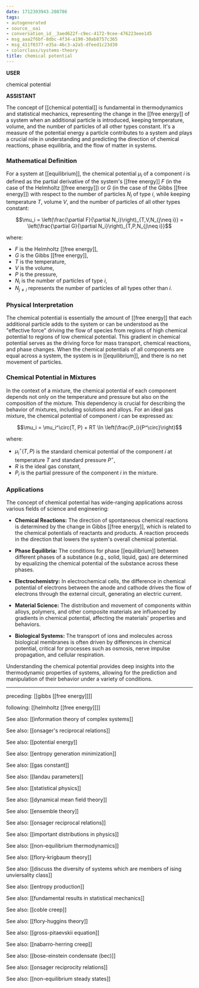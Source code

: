 ```yaml
---
date: 1712303943.208786
tags:
- autogenerated
- source__oai
- conversation_id__3aed622f-c9ec-4172-9cee-476223eee1d5
- msg_aaa2f6bf-8dbc-4f34-a190-30ab8757c365
- msg_411f0377-e35a-46c3-a2a5-dfeed1c23d30
- colorclass/systems-theory
title: chemical potential
---
```


**USER**

chemical potential


**ASSISTANT**

The concept of [[chemical potential]] is fundamental in thermodynamics and statistical mechanics, representing the change in the [[free energy]] of a system when an additional particle is introduced, keeping temperature, volume, and the number of particles of all other types constant. It's a measure of the potential energy a particle contributes to a system and plays a crucial role in understanding and predicting the direction of chemical reactions, phase equilibria, and the flow of matter in systems.

### Mathematical Definition

For a system at [[equilibrium]], the chemical potential $\mu_i$ of a component $i$ is defined as the partial derivative of the system's [[free energy]] $F$ (in the case of the Helmholtz [[free energy]]) or $G$ (in the case of the Gibbs [[free energy]]) with respect to the number of particles $N_i$ of type $i$, while keeping temperature $T$, volume $V$, and the number of particles of all other types constant:

$$\mu_i = \left(\frac{\partial F}{\partial N_i}\right)_{T,V,N_{j\neq i}} = \left(\frac{\partial G}{\partial N_i}\right)_{T,P,N_{j\neq i}}$$

where:
- $F$ is the Helmholtz [[free energy]],
- $G$ is the Gibbs [[free energy]],
- $T$ is the temperature,
- $V$ is the volume,
- $P$ is the pressure,
- $N_i$ is the number of particles of type $i$,
- $N_{j\neq i}$ represents the number of particles of all types other than $i$.

### Physical Interpretation

The chemical potential is essentially the amount of [[free energy]] that each additional particle adds to the system or can be understood as the "effective force" driving the flow of species from regions of high chemical potential to regions of low chemical potential. This gradient in chemical potential serves as the driving force for mass transport, chemical reactions, and phase changes. When the chemical potentials of all components are equal across a system, the system is in [[equilibrium]], and there is no net movement of particles.

### Chemical Potential in Mixtures

In the context of a mixture, the chemical potential of each component depends not only on the temperature and pressure but also on the composition of the mixture. This dependency is crucial for describing the behavior of mixtures, including solutions and alloys. For an ideal gas mixture, the chemical potential of component $i$ can be expressed as:

$$\mu_i = \mu_i^\circ(T, P) + RT \ln \left(\frac{P_i}{P^\circ}\right)$$

where:
- $\mu_i^\circ(T, P)$ is the standard chemical potential of the component $i$ at temperature $T$ and standard pressure $P^\circ$,
- $R$ is the ideal gas constant,
- $P_i$ is the partial pressure of the component $i$ in the mixture.

### Applications

The concept of chemical potential has wide-ranging applications across various fields of science and engineering:

- **Chemical Reactions:** The direction of spontaneous chemical reactions is determined by the change in Gibbs [[free energy]], which is related to the chemical potentials of reactants and products. A reaction proceeds in the direction that lowers the system's overall chemical potential.
  
- **Phase Equilibria:** The conditions for phase [[equilibrium]] between different phases of a substance (e.g., solid, liquid, gas) are determined by equalizing the chemical potential of the substance across these phases.
  
- **Electrochemistry:** In electrochemical cells, the difference in chemical potential of electrons between the anode and cathode drives the flow of electrons through the external circuit, generating an electric current.
  
- **Material Science:** The distribution and movement of components within alloys, polymers, and other composite materials are influenced by gradients in chemical potential, affecting the materials' properties and behaviors.

- **Biological Systems:** The transport of ions and molecules across biological membranes is often driven by differences in chemical potential, critical for processes such as osmosis, nerve impulse propagation, and cellular respiration.

Understanding the chemical potential provides deep insights into the thermodynamic properties of systems, allowing for the prediction and manipulation of their behavior under a variety of conditions.


---

preceding: [[gibbs [[free energy]]]]  


following: [[helmholtz [[free energy]]]]

See also: [[information theory of complex systems]]


See also: [[onsager's reciprocal relations]]


See also: [[potential energy]]


See also: [[entropy generation minimization]]


See also: [[gas constant]]


See also: [[landau parameters]]


See also: [[statistical physics]]


See also: [[dynamical mean field theory]]


See also: [[ensemble theory]]


See also: [[onsager reciprocal relations]]


See also: [[important distributions in physics]]


See also: [[non-equilibrium thermodynamics]]


See also: [[flory-krigbaum theory]]


See also: [[discuss the diversity of systems which are members of ising unviersality class]]


See also: [[entropy production]]


See also: [[fundamental results in statistical mechanics]]


See also: [[coble creep]]


See also: [[flory-huggins theory]]


See also: [[gross-pitaevskii equation]]


See also: [[nabarro-herring creep]]


See also: [[bose-einstein condensate (bec)]]


See also: [[onsager reciprocity relations]]


See also: [[non-equilibrium steady states]]